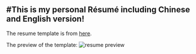 #This is my personal Résumé including Chinese and English version!
-----------------------------------------------------------------

The resume template is from [here](http://www.careercup.com/resume).

The preview of the template:
![resume preview](https://raw.githubusercontent.com/xuchaoyong/Resume/master/resume_careercup_markedup.gif)

